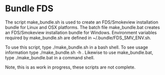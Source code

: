 # Bundle FDS

The script make_bundle.sh is used to create an FDS/Smokeview installation bundle for Linux and OSX 
platforms.  The batch file make_bundle.bat creates an FDS/Smokeview installation bundle for Windows.
Environment variables required by make_bundle.sh are defined in ~/.bundle/FDS_SMV_ENV.sh.  

To use this script, type ./make_bundle.sh in a bash shell. To see usage information type ./make_bundle.sh -h . 
Likewise to use make_bundle.bat, type ./make_bundle.bat in a command shell.

Note, this is as work in progress, these scripts are not complete.  
